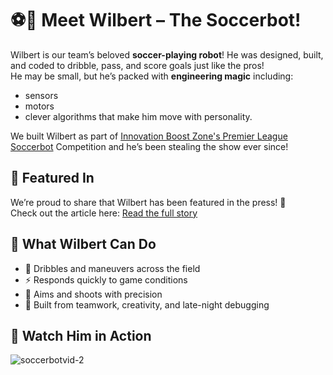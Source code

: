 # ⚽🤖 Meet Wilbert – The Soccerbot!

Wilbert is our team’s beloved **soccer-playing robot**! 
He was designed, built, and coded to dribble, pass, and score goals just like the pros!  
He may be small, but he’s packed with **engineering magic** including: 
- sensors
- motors
- clever algorithms that make him move with personality.

We built Wilbert as part of [Innovation Boost Zone's Premier League Soccerbot]([url](https://www.innovationboostzone.com/ibz-premier-league)) Competition and he’s been stealing the show ever since!

## 🌟 Featured In
We’re proud to share that Wilbert has been featured in the press! 🎉  
Check out the article here: [Read the full story]([url](https://www.torontomu.ca/news-events/news/2025/09/soccer-bots-take-the-field/))

## 🚀 What Wilbert Can Do
- 🏃 Dribbles and maneuvers across the field
- ⚡ Responds quickly to game conditions
- 🎯 Aims and shoots with precision
- 🤝 Built from teamwork, creativity, and late-night debugging

## 🎥 Watch Him in Action
![soccerbotvid-2](https://github.com/user-attachments/assets/2f039826-3682-4ab8-883f-40af63fe41d2)
